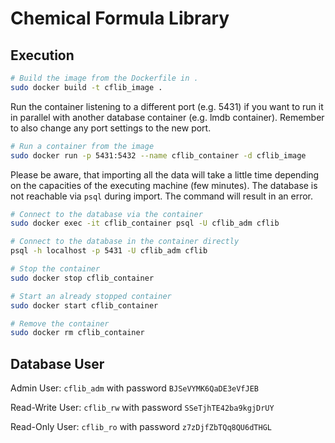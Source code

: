 <!--
SPDX-FileCopyrightText: 2025 Helmholtz Centre for Environmental Research GmbH - UFZ

SPDX-License-Identifier: CC-BY-SA-4.0
-->

# Chemical Formula Library

## Execution

```bash
# Build the image from the Dockerfile in .
sudo docker build -t cflib_image .
```

Run the container listening to a different port (e.g. 5431) if you want to run
it in parallel with another database container (e.g. lmdb container). Remember
to also change any port settings to the new port.

```bash
# Run a container from the image
sudo docker run -p 5431:5432 --name cflib_container -d cflib_image
```

Please be aware, that importing all the data will take a little time depending
on the capacities of the executing machine (few minutes). The database is not
reachable via `psql` during import. The command will result in an error.

```bash
# Connect to the database via the container
sudo docker exec -it cflib_container psql -U cflib_adm cflib
```

```bash
# Connect to the database in the container directly
psql -h localhost -p 5431 -U cflib_adm cflib
```

```bash
# Stop the container
sudo docker stop cflib_container
```

```bash
# Start an already stopped container
sudo docker start cflib_container
```

```bash
# Remove the container
sudo docker rm cflib_container
```

## Database User

Admin User: `cflib_adm` with password `BJSeVYMK6QaDE3eVfJEB`

Read-Write User: `cflib_rw` with password `SSeTjhTE42ba9kgjDrUY`

Read-Only User: `cflib_ro` with password `z7zDjfZbTQq8QU6dTHGL`
